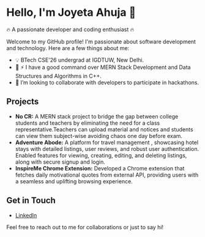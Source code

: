 # Hello, I'm Joyeta Ahuja 👋
🔥 A passionate developer and coding enthusiast 🔥

Welcome to my GitHub profile! I'm passionate about software development and technology. Here are a few things about me:

- 💡 BTech CSE'26 undergrad at IGDTUW, New Delhi.
- 🔭 ⚡ I have a good command over MERN Stack Development and Data Structures and Algorithms in C++.
- 👯 I’m looking to collaborate with developers to participate in hackathons.

## Projects
- **No CR:** A MERN stack project to bridge the gap between college students and teachers by eliminating the need for a class representative.Teachers can upload material and notices and students can view them subject-wise avoiding chaos one day before exam.
- **Adventure Abode:**  A platform for travel management , showcasing hotel stays with detailed listings, user reviews, and robust user authentication. Enabled features for viewing, creating, editing, and deleting listings, along with secure signup and login.
- **InspireMe Chrome Extension:** Developed a Chrome extension that fetches daily motivational quotes from external API, providing users with a seamless and uplifting browsing experience.

## Get in Touch
- [LinkedIn](https://www.linkedin.com/in/joyeta-ahuja-988b0b261/)


Feel free to reach out to me for collaborations or just to say hi!
